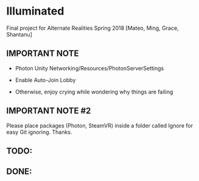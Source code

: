 # Illuminated
Final project for Alternate Realities Spring 2018 [Mateo, Ming, Grace, Shantanu]

## IMPORTANT NOTE

- Photon Unity Networking/Resources/PhotonServerSettings

- Enable Auto-Join Lobby

- Otherwise, enjoy crying while wondering why things are failing

## IMPORTANT NOTE #2

Please place packages (Photon, SteamVR) inside a folder called Ignore for easy Git ignoring. Thanks.

## TODO:

## DONE:
